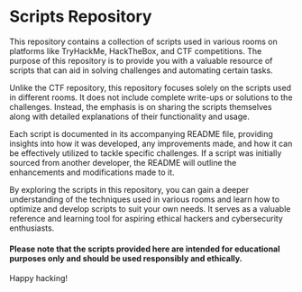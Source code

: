 # Scripts Repository

This repository contains a collection of scripts used in various rooms on platforms like TryHackMe, HackTheBox, and CTF competitions. The purpose of this repository is to provide you with a valuable resource of scripts that can aid in solving challenges and automating certain tasks.

Unlike the CTF repository, this repository focuses solely on the scripts used in different rooms. It does not include complete write-ups or solutions to the challenges. Instead, the emphasis is on sharing the scripts themselves along with detailed explanations of their functionality and usage.

Each script is documented in its accompanying README file, providing insights into how it was developed, any improvements made, and how it can be effectively utilized to tackle specific challenges. If a script was initially sourced from another developer, the README will outline the enhancements and modifications made to it.

By exploring the scripts in this repository, you can gain a deeper understanding of the techniques used in various rooms and learn how to optimize and develop scripts to suit your own needs. It serves as a valuable reference and learning tool for aspiring ethical hackers and cybersecurity enthusiasts.

#### Please note that the scripts provided here are intended for educational purposes only and should be used responsibly and ethically.

Happy hacking!
